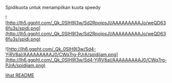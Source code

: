 Spidikuota untuk menampilkan kuota speedy

![http://lh5.ggpht.com/_Qk_0SIH9I3w/Sd2RpojpsJI/AAAAAAAAAJo/weQD636fu3s/spidi.png](http://lh5.ggpht.com/_Qk_0SIH9I3w/Sd2RpojpsJI/AAAAAAAAAJo/weQD636fu3s/spidi.png)

![http://lh6.ggpht.com/_Qk_0SIH9I3w/Sd4-YjRV8aI/AAAAAAAAAJ0/CWq7rg-PJrA/spidijam.png](http://lh6.ggpht.com/_Qk_0SIH9I3w/Sd4-YjRV8aI/AAAAAAAAAJ0/CWq7rg-PJrA/spidijam.png)


[lihat README](http://code.google.com/p/spidikuota/wiki/README)